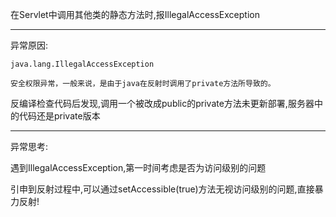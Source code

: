 在Servlet中调用其他类的静态方法时,报IllegalAccessException

---

异常原因:

```
java.lang.IllegalAccessException

安全权限异常，一般来说，是由于java在反射时调用了private方法所导致的。
```

反编译检查代码后发现,调用一个被改成public的private方法未更新部署,服务器中的代码还是private版本

---

异常思考:

遇到IllegalAccessException,第一时间考虑是否为访问级别的问题

引申到反射过程中,可以通过setAccessible(true)方法无视访问级别的问题,直接暴力反射!